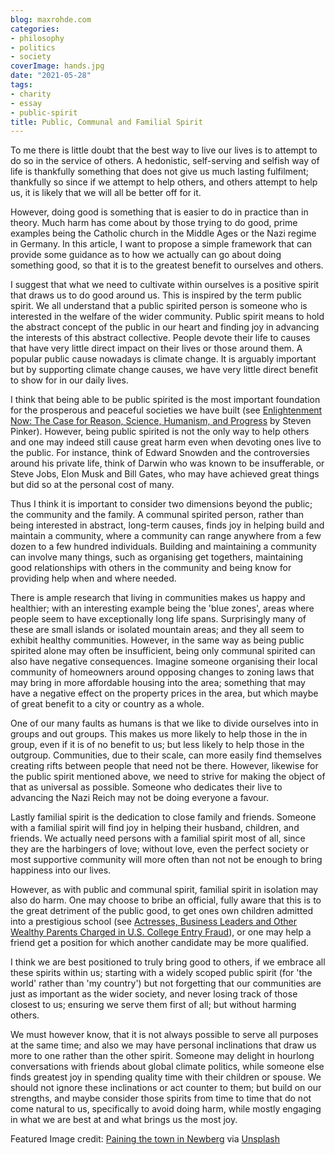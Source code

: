 ```yaml
---
blog: maxrohde.com
categories:
- philosophy
- politics
- society
coverImage: hands.jpg
date: "2021-05-28"
tags:
- charity
- essay
- public-spirit
title: Public, Communal and Familial Spirit
---
```


To me there is little doubt that the best way to live our lives is to attempt to do so in the service of others. A hedonistic, self-serving and selfish way of life is thankfully something that does not give us much lasting fulfilment; thankfully so since if we attempt to help others, and others attempt to help us, it is likely that we will all be better off for it.

However, doing good is something that is easier to do in practice than in theory. Much harm has come about by those trying to do good, prime examples being the Catholic church in the Middle Ages or the Nazi regime in Germany. In this article, I want to propose a simple framework that can provide some guidance as to how we actually can go about doing something good, so that it is to the greatest benefit to ourselves and others.

I suggest that what we need to cultivate within ourselves is a positive spirit that draws us to do good around us. This is inspired by the term public spirit. We all understand that a public spirited person is someone who is interested in the welfare of the wider community. Public spirit means to hold the abstract concept of the public in our heart and finding joy in advancing the interests of this abstract collective. People devote their life to causes that have very little direct impact on their lives or those around them. A popular public cause nowadays is climate change. It is arguably important but by supporting climate change causes, we have very little direct benefit to show for in our daily lives.

I think that being able to be public spirited is the most important foundation for the prosperous and peaceful societies we have built (see [Enlightenment Now: The Case for Reason, Science, Humanism, and Progress](https://www.goodreads.com/review/show/2714425740) by Steven Pinker). However, being public spirited is not the only way to help others and one may indeed still cause great harm even when devoting ones live to the public. For instance, think of Edward Snowden and the controversies around his private life, think of Darwin who was known to be insufferable, or Steve Jobs, Elon Musk and Bill Gates, who may have achieved great things but did so at the personal cost of many.

Thus I think it is important to consider two dimensions beyond the public; the community and the family. A communal spirited person, rather than being interested in abstract, long-term causes, finds joy in helping build and maintain a community, where a community can range anywhere from a few dozen to a few hundred individuals. Building and maintaining a community can involve many things, such as organising get togethers, maintaining good relationships with others in the community and being know for providing help when and where needed.

There is ample research that living in communities makes us happy and healthier; with an interesting example being the 'blue zones', areas where people seem to have exceptionally long life spans. Surprisingly many of these are small islands or isolated mountain areas; and they all seem to exhibit healthy communities. However, in the same way as being public spirited alone may often be insufficient, being only communal spirited can also have negative consequences. Imagine someone organising their local community of homeowners around opposing changes to zoning laws that may bring in more affordable housing into the area; something that may have a negative effect on the property prices in the area, but which maybe of great benefit to a city or country as a whole.

One of our many faults as humans is that we like to divide ourselves into in groups and out groups. This makes us more likely to help those in the in group, even if it is of no benefit to us; but less likely to help those in the outgroup. Communities, due to their scale, can more easily find themselves creating rifts between people that need not be there. However, likewise for the public spirit mentioned above, we need to strive for making the object of that as universal as possible. Someone who dedicates their live to advancing the Nazi Reich may not be doing everyone a favour.

Lastly familial spirit is the dedication to close family and friends. Someone with a familial spirit will find joy in helping their husband, children, and friends. We actually need persons with a familial spirit most of all, since they are the harbingers of love; without love, even the perfect society or most supportive community will more often than not not be enough to bring happiness into our lives.

However, as with public and communal spirit, familial spirit in isolation may also do harm. One may choose to bribe an official, fully aware that this is to the great detriment of the public good, to get ones own children admitted into a prestigious school (see [Actresses, Business Leaders and Other Wealthy Parents Charged in U.S. College Entry Fraud](https://www.nytimes.com/2019/03/12/us/college-admissions-cheating-scandal.html)), or one may help a friend get a position for which another candidate may be more qualified.

I think we are best positioned to truly bring good to others, if we embrace all these spirits within us; starting with a widely scoped public spirit (for 'the world' rather than 'my country') but not forgetting that our communities are just as important as the wider society, and never losing track of those closest to us; ensuring we serve them first of all; but without harming others.

We must however know, that it is not always possible to serve all purposes at the same time; and also we may have personal inclinations that draw us more to one rather than the other spirit. Someone may delight in hourlong conversations with friends about global climate politics, while someone else finds greatest joy in spending quality time with their children or spouse. We should not ignore these inclinations or act counter to them; but build on our strengths, and maybe consider those spirits from time to time that do not come natural to us, specifically to avoid doing harm, while mostly engaging in what we are best at and what brings us the most joy.

Featured Image credit: [Paining the town in Newberg](https://www.orartswatch.org/painting-the-town-in-newberg/) via [Unsplash](https://unsplash.com/photos/epBIrtdg2Hk)
